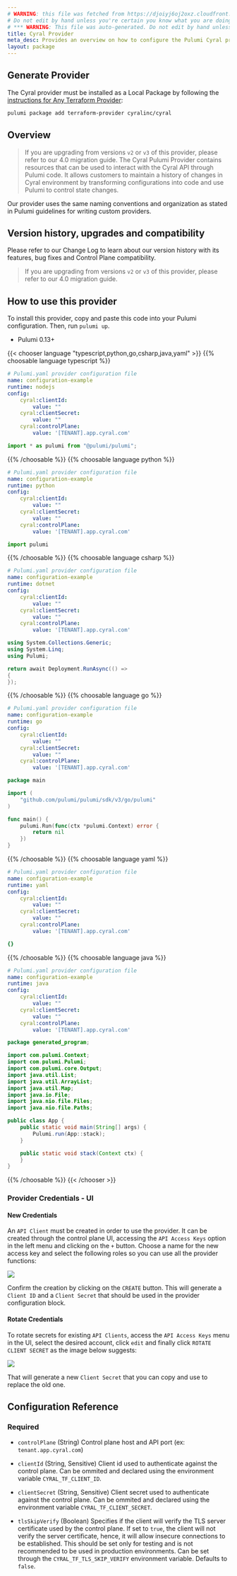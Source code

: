 ```yaml
---
# WARNING: this file was fetched from https://djoiyj6oj2oxz.cloudfront.net/docs/registry.opentofu.org/cyralinc/cyral/4.16.3/index.md
# Do not edit by hand unless you're certain you know what you are doing!
# *** WARNING: This file was auto-generated. Do not edit by hand unless you're certain you know what you are doing! ***
title: Cyral Provider
meta_desc: Provides an overview on how to configure the Pulumi Cyral provider.
layout: package
---
```


## Generate Provider

The Cyral provider must be installed as a Local Package by following the [instructions for Any Terraform Provider](https://www.pulumi.com/registry/packages/terraform-provider/):

```bash
pulumi package add terraform-provider cyralinc/cyral
```
## Overview

> If you are upgrading from versions `v2` or `v3` of this provider, please refer to our
4.0 migration guide.
The Cyral Pulumi Provider contains resources that can be used to interact
with the Cyral API through Pulumi code. It allows customers to maintain a
history of changes in Cyral environment by transforming configurations into
code and use Pulumi to control state changes.

Our provider uses the same naming conventions and organization as stated in
Pulumi guidelines for writing custom providers.
## Version history, upgrades and compatibility

Please refer to our Change Log to learn about our version
history with its features, bug fixes and Control Plane compatibility.

> If you are upgrading from versions `v2` or `v3` of this provider, please refer to our
4.0 migration guide.
## How to use this provider

To install this provider, copy and paste this code into your Pulumi
configuration. Then, run `pulumi up`.

- Pulumi 0.13+

{{< chooser language "typescript,python,go,csharp,java,yaml" >}}
{{% choosable language typescript %}}
```yaml
# Pulumi.yaml provider configuration file
name: configuration-example
runtime: nodejs
config:
    cyral:clientId:
        value: ""
    cyral:clientSecret:
        value: ""
    cyral:controlPlane:
        value: '[TENANT].app.cyral.com'

```
```typescript
import * as pulumi from "@pulumi/pulumi";

```
{{% /choosable %}}
{{% choosable language python %}}
```yaml
# Pulumi.yaml provider configuration file
name: configuration-example
runtime: python
config:
    cyral:clientId:
        value: ""
    cyral:clientSecret:
        value: ""
    cyral:controlPlane:
        value: '[TENANT].app.cyral.com'

```
```python
import pulumi

```
{{% /choosable %}}
{{% choosable language csharp %}}
```yaml
# Pulumi.yaml provider configuration file
name: configuration-example
runtime: dotnet
config:
    cyral:clientId:
        value: ""
    cyral:clientSecret:
        value: ""
    cyral:controlPlane:
        value: '[TENANT].app.cyral.com'

```
```csharp
using System.Collections.Generic;
using System.Linq;
using Pulumi;

return await Deployment.RunAsync(() =>
{
});

```
{{% /choosable %}}
{{% choosable language go %}}
```yaml
# Pulumi.yaml provider configuration file
name: configuration-example
runtime: go
config:
    cyral:clientId:
        value: ""
    cyral:clientSecret:
        value: ""
    cyral:controlPlane:
        value: '[TENANT].app.cyral.com'

```
```go
package main

import (
	"github.com/pulumi/pulumi/sdk/v3/go/pulumi"
)

func main() {
	pulumi.Run(func(ctx *pulumi.Context) error {
		return nil
	})
}
```
{{% /choosable %}}
{{% choosable language yaml %}}
```yaml
# Pulumi.yaml provider configuration file
name: configuration-example
runtime: yaml
config:
    cyral:clientId:
        value: ""
    cyral:clientSecret:
        value: ""
    cyral:controlPlane:
        value: '[TENANT].app.cyral.com'

```
```yaml
{}
```
{{% /choosable %}}
{{% choosable language java %}}
```yaml
# Pulumi.yaml provider configuration file
name: configuration-example
runtime: java
config:
    cyral:clientId:
        value: ""
    cyral:clientSecret:
        value: ""
    cyral:controlPlane:
        value: '[TENANT].app.cyral.com'

```
```java
package generated_program;

import com.pulumi.Context;
import com.pulumi.Pulumi;
import com.pulumi.core.Output;
import java.util.List;
import java.util.ArrayList;
import java.util.Map;
import java.io.File;
import java.nio.file.Files;
import java.nio.file.Paths;

public class App {
    public static void main(String[] args) {
        Pulumi.run(App::stack);
    }

    public static void stack(Context ctx) {
    }
}
```
{{% /choosable %}}
{{< /chooser >}}
### Provider Credentials - UI
#### New Credentials

An `API Client` must be created in order to use the provider.
It can be created through the control plane UI, accessing the `API Access Keys`
option in the left menu and clicking on the `+` button. Choose a name for the
new access key and select the following roles so you can use all the provider
functions:

<img src="https://raw.githubusercontent.com/cyralinc/pulumi-provider-cyral/main/images/create_api_client.png">

Confirm the creation by clicking on the `CREATE` button. This will generate a
`Client ID` and a `Client Secret` that should be used in the
provider configuration block.
#### Rotate Credentials

To rotate secrets for existing `API Clients`, access the `API Access Keys` menu
in the UI, select the desired account, click `edit` and finally click
`ROTATE CLIENT SECRET` as the image below suggests:

<img src="https://raw.githubusercontent.com/cyralinc/pulumi-provider-cyral/main/images/rotate_client_secret.png">

That will generate a new `Client Secret` that you can copy and use to replace
the old one.
## Configuration Reference
### Required

- `controlPlane` (String) Control plane host and API port (ex: `tenant.app.cyral.com`)

- `clientId` (String, Sensitive) Client id used to authenticate against the control plane. Can be ommited and declared using the environment variable `CYRAL_TF_CLIENT_ID`.
- `clientSecret` (String, Sensitive) Client secret used to authenticate against the control plane. Can be ommited and declared using the environment variable `CYRAL_TF_CLIENT_SECRET`.
- `tlsSkipVerify` (Boolean) Specifies if the client will verify the TLS server certificate used by the control plane. If set to `true`, the client will not verify the server certificate, hence, it will allow insecure connections to be established. This should be set only for testing and is not recommended to be used in production environments. Can be set through the `CYRAL_TF_TLS_SKIP_VERIFY` environment variable. Defaults to `false`.
